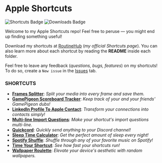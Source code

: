 # Apple Shortcuts

![Shortcuts Badge](https://img.shields.io/badge/dynamic/json?url=https%3A%2F%2Fstorage.googleapis.com%2Froutinehub%2Fstats.json&query=%24.Shortcuts&label=Shortcuts&color=3b95ed&cacheSeconds=86400)
![Downloads Badge](https://img.shields.io/badge/dynamic/json?url=https%3A%2F%2Fstorage.googleapis.com%2Froutinehub%2Fstats.json&query=%24.Downloads&label=Downloads&color=24b363&cacheSeconds=86400)

Welcome to my Apple Shortcuts repo! Feel free to peruse — you might end up finding something useful!

Download my shortcuts at [RoutineHub](https://routinehub.co/user/spenpal) (_my official Shortcuts page_). You can also learn more about each shortcut by reading the **README** inside each folder. 

Feel free to leave any feedback (_questions, bugs, features_) on my shortcuts! To do so, create a `New issue` in the [Issues](https://github.com/mrjeevs/Shortcuts/issues) tab.

### SHORTCUTS

-   **[Frames Splitter](https://github.com/spenpal/AppleShortcuts/tree/main/FramesSplitter)**: _Split your media into every frame and save them._
-   **[GamePigeon Scoreboard Tracker](https://github.com/spenpal/AppleShortcuts/tree/main/GamePigeonScoreboardTracker)**: _Keep track of your and your friends' GamePigeon dubs!_
-   **[LinkedIn Profile To Apple Contact](https://github.com/spenpal/AppleShortcuts/tree/main/LinkedInProfileToAppleContact)**: _Transform your connections into contacts simply!_
-   **[Multi-line Import Questions](https://github.com/spenpal/AppleShortcuts/tree/main/MultilineImportQuestions)**: _Make your shortcut's import questions multi-line._
-   **[Quickcord](https://github.com/spenpal/AppleShortcuts/tree/main/Quickcord)**: _Quickly send anything to your Discord channel!_
-   **[Sleep Time Calculator](https://github.com/spenpal/AppleShortcuts/tree/main/SleepTimeCalculator)**: _Get the perfect amount of sleep every night!_
-   **[Spotify Shuffle](https://github.com/spenpal/AppleShortcuts/tree/main/SpotifyShuffle)**: _Shuffle through any of your favorite music on Spotify!_
-   **[Time Your Shortcut](https://github.com/spenpal/AppleShortcuts/tree/main/TimeYourShortcut)**: _See how fast your shortcuts run!_
-   **[Wallpaper Roulette](https://github.com/spenpal/AppleShortcuts/tree/main/WallpaperRoulette)**: _Elevate your device's aesthetic with random wallpapers._
